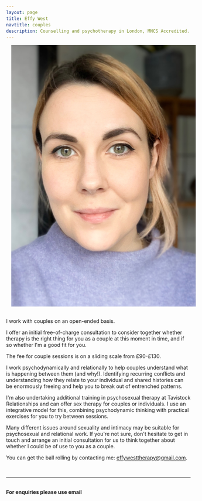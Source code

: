 ```yaml
---
layout: page
title: Effy West
navtitle: couples
description: Counselling and psychotherapy in London, MNCS Accredited.
---
```

<img class="col one right" src="/img/8D6106A2-86BA-4F07-AF7B-1B8AC3DCCADE.jpeg" alt="West Therapy" style="margin: 0 0 1em 1em" />

I work with couples on an open-ended basis.

I offer an initial free-of-charge consultation to consider together whether therapy is the right thing for you as a couple at this moment in time, and if so whether I'm a good fit for you.

The fee for couple sessions is on a sliding scale from £90-£130. 

I work psychodynamically and relationally to help couples understand what is happening between them (and why!). Identifying recurring conflicts and understanding how they relate to your individual and shared histories can be enormously freeing and help you to break out of entrenched patterns.

I'm also undertaking additional training in psychosexual therapy at Tavistock Relationships and can offer sex therapy for couples or individuals. I use an integrative model for this, combining psychodynamic thinking with practical exercises for you to try between sessions.

Many different issues around sexuality and intimacy may be suitable for psychosexual and relational work. If you're not sure, don't hesitate to get in touch and arrange an initial consultation for us to think together about whether I could be of use to you as a couple.

You can get the ball rolling by contacting me: [effywesttherapy@gmail.com](mailto:effywesttherapy@gmail.com).

<b>

<!-- Professional verification provided by Psychology Today --> 
<a href="https://www.psychologytoday.com/profile/844331" class="sx-verified-seal"></a> 
<script type="text/javascript" src="https://member.psychologytoday.com/verified-seal.js" data-badge="15" data-id="844331" data-code="aHR0cHM6Ly93d3cucHN5Y2hvbG9neXRvZGF5LmNvbS9hcGkvdmVyaWZpZWQtc2VhbC9zZWFscy9bQkFER0VdL3Byb2ZpbGUvW1BST0ZJTEVfSURdP2NhbGxiYWNrPXN4Y2FsbGJhY2s="></script> 
<!-- End Verification -->
<br/>
<hr/>
<br/>
<span class="contacticon center">
	<a href="mailto:effywesttherapy@gmail.com"><i class="fa fa-envelope-square"></i></a>
	<a href="" target="_blank"><i class="fa fa-twitter-square"></i></a>
</span>

<div class="col three caption">
	For enquiries please use email
</div>
